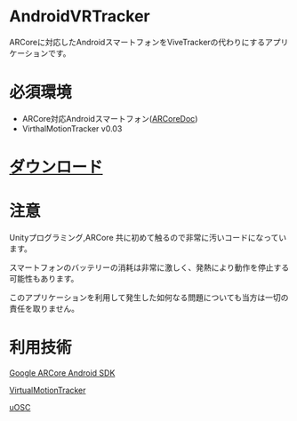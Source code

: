 # AndroidVRTracker

ARCoreに対応したAndroidスマートフォンをViveTrackerの代わりにするアプリケーションです。

# 必須環境

- ARCore対応Androidスマートフォン([ARCoreDoc](https://developers.google.com/ar/discover/supported-devices))
- VirthalMotionTracker v0.03

# [ダウンロード](https://github.com/ChameleonO2/AndroidVRTracker/releases)



# 注意

Unityプログラミング,ARCore 共に初めて触るので非常に汚いコードになっています。

スマートフォンのバッテリーの消耗は非常に激しく、発熱により動作を停止する可能性もあります。

このアプリケーションを利用して発生した如何なる問題についても当方は一切の責任を取りません。



# 利用技術

[Google ARCore Android SDK](https://github.com/google-ar/arcore-android-sdk)

[VirtualMotionTracker](https://github.com/gpsnmeajp/VirtualMotionTracker)

[uOSC](https://github.com/hecomi/uOSC)

